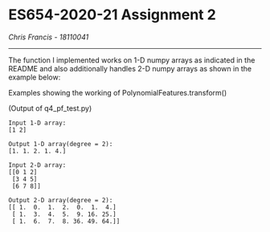 # ES654-2020-21 Assignment 2

*Chris Francis* - *18110041*

------
The function I implemented works on 1-D numpy arrays as indicated in the README and also additionally handles 2-D numpy arrays as shown in the example below:

Examples showing the working of PolynomialFeatures.transform() 

(Output of q4_pf_test.py)
```
Input 1-D array:
[1 2]

Output 1-D array(degree = 2):
[1. 1. 2. 1. 4.]

Input 2-D array:
[[0 1 2]
 [3 4 5]
 [6 7 8]]

Output 2-D array(degree = 2):
[[ 1.  0.  1.  2.  0.  1.  4.]
 [ 1.  3.  4.  5.  9. 16. 25.]
 [ 1.  6.  7.  8. 36. 49. 64.]]
```

